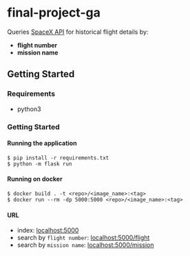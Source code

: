 # final-project-ga

Queries [SpaceX API](https://api.spacexdata.com/v3/launches) for historical flight details by:
* __flight number__
* __mission name__

## Getting Started
### Requirements
* python3

### Getting Started
#### Running the application
```
$ pip install -r requirements.txt
$ python -m flask run
```

#### Running on docker
```
$ docker build . -t <repo>/<image_name>:<tag>
$ docker run --rm -dp 5000:5000 <repo>/<image_name>:<tag>
```

#### URL
* index: [localhost:5000](localhost:5000)
* search by `flight number`: [localhost:5000/flight](localhost:5000/flight)
* search by `mission name`: [localhost:5000/mission](localhost:5000/mission)

